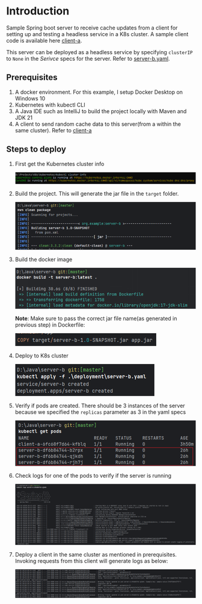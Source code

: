 <h1>Introduction</h1>

Sample Spring boot server to receive cache updates from a client for setting up and testing a headless service in a K8s cluster. A sample client code is available here [client-a][1].

This server can be deployed as a headless service by specifying `clusterIP` to `None` in the _Serivce_ specs for the server. Refer to [server-b.yaml][2]. 

<h2>Prerequisites</h2>

1. A docker environment. For this example, I setup Docker Desktop on Windows 10
2. Kubernetes with kubectl CLI
3. A Java IDE such as IntelliJ to build the project locally with Maven and JDK 21
4. A client to send random cache data to this server(from a within the same cluster). Refer to [client-a][1]

<h2>Steps to deploy</h2>

1. First get the Kubernetes cluster info

    ![kubernetes cluster info](https://github.com/Kubelix/server-b/blob/master/utils/images/k8s_cluster_info.png?raw=true)

2. Build the project. This will generate the jar file in the `target` folder.

    ![maven build](https://github.com/Kubelix/server-b/blob/master/utils/images/maven_build.png)

3. Build the docker image

   ![docker build](https://github.com/Kubelix/server-b/blob/master/utils/images/docker_build.png)

   __Note__: Make sure to pass the correct jar file name(as generated in previous step) in Dockerfile:

   ![dockerfile_jar_path](https://github.com/Kubelix/server-b/blob/master/utils/images/dockerfile_jar_path.png)

4. Deploy to K8s cluster

   ![kubectl_deploy](https://github.com/Kubelix/server-b/blob/master/utils/images/kubectl_deploy.png)

5. Verify if pods are created. There should be 3 instances of the server because we specified the `replicas` parameter as 3 in the yaml specs

   ![kubectl_get_pods](https://github.com/Kubelix/server-b/blob/master/utils/images/kubectl_get_pods.png)

6. Check logs for one of the pods to verify if the server is running

   ![server_b_logs](https://github.com/Kubelix/server-b/blob/master/utils/images/server_b_logs.png)

7. Deploy a client in the same cluster as mentioned in prerequisites. Invoking requests from this client will generate logs as below:

   ![client_request_logs](https://github.com/Kubelix/server-b/blob/master/utils/images/server_b_request_logs.png)


[1]: https://github.com/Kubelix/client-a
[2]: https://github.com/Kubelix/server-b/blob/master/deployment/server-b.yaml

